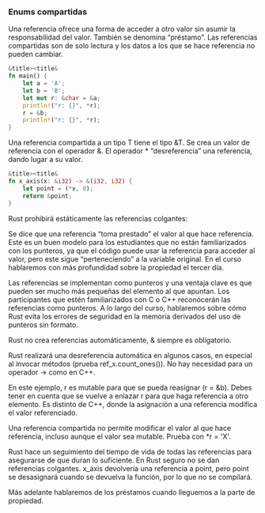 ### Enums compartidas

Una referencia ofrece una forma de acceder a otro valor sin asumir la responsabilidad del valor. También se denomina “préstamo”. Las referencias compartidas son de solo lectura y los datos a los que se hace referencia no pueden cambiar.

```rust
&title><title&
fn main() {
    let a = 'A';
    let b = 'B';
    let mut r: &char = &a;
    println!("r: {}", *r);
    r = &b;
    println!("r: {}", *r);
}
```

Una referencia compartida a un tipo T tiene el tipo &T. Se crea un valor de referencia con el operador &. El operador * “desreferencia” una referencia, dando lugar a su valor.

```rust
&title><title&
fn x_axis(x: &i32) -> &(i32, i32) {
    let point = (*x, 0);
    return &point;
}
```

Rust prohibirá estáticamente las referencias colgantes:

Se dice que una referencia “toma prestado” el valor al que hace referencia. Este es un buen modelo para los estudiantes que no están familiarizados con los punteros, ya que el código puede usar la referencia para acceder al valor, pero este sigue “perteneciendo” a la variable original. En el curso hablaremos con más profundidad sobre la propiedad el tercer día.

Las referencias se implementan como punteros y una ventaja clave es que pueden ser mucho más pequeñas del elemento al que apuntan. Los participantes que estén familiarizados con C o C++ reconocerán las referencias como punteros. A lo largo del curso, hablaremos sobre cómo Rust evita los errores de seguridad en la memoria derivados del uso de punteros sin formato.

Rust no crea referencias automáticamente, & siempre es obligatorio.

Rust realizará una desreferencia automática en algunos casos, en especial al invocar métodos (prueba ref_x.count_ones()). No hay necesidad para un operador -> como en C++.

En este ejemplo, r es mutable para que se pueda reasignar (r = &b). Debes tener en cuenta que se vuelve a enlazar r para que haga referencia a otro elemento. Es distinto de C++, donde la asignación a una referencia modifica el valor referenciado.

Una referencia compartida no permite modificar el valor al que hace referencia, incluso aunque el valor sea mutable. Prueba con *r = 'X'.

Rust hace un seguimiento del tiempo de vida de todas las referencias para asegurarse de que duran lo suficiente. En Rust seguro no se dan referencias colgantes. x_axis devolvería una referencia a point, pero point se desasignará cuando se devuelva la función, por lo que no se compilará.

Más adelante hablaremos de los préstamos cuando lleguemos a la parte de propiedad.